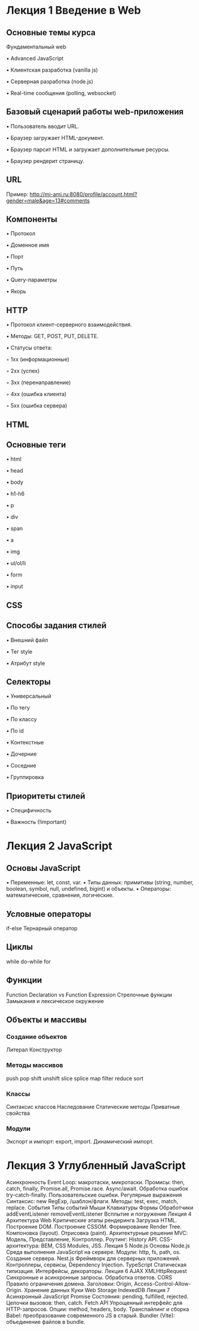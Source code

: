 # Лекция 1 Введение в Web
## Основные темы курса
Фундаментальный web


• Advanced JavaScript


• Клиентская разработка (vanilla js)


• Серверная разработка (node.js)


• Real-time сообщения (polling, websocket)
## Базовый сценарий работы web-приложения
• Пользователь вводит URL.


• Браузер загружает HTML-документ.


• Браузер парсит HTML и загружает дополнительные ресурсы.


• Браузер рендерит страницу.
## URL
Пример: http://mi-ami.ru:8080/profile/account.html?gender=male&age=13#comments

## Компоненты


• Протокол


• Доменное имя


• Порт


• Путь


• Query-параметры


• Якорь
## HTTP
• Протокол клиент-серверного взаимодействия.


• Методы: GET, POST, PUT, DELETE.


• Статусы ответа:


  ◦ 1xx (информационные)

  
  ◦ 2xx (успех)

  
  ◦ 3xx (перенаправление)

  
  ◦ 4xx (ошибка клиента)

  
  ◦ 5xx (ошибка сервера)
## HTML
## Основные теги
• html


• head


• body


• h1-h6


• p


• div


• span


• a


• img


• ul/ol/li


• form


• input
## CSS
## Способы задания стилей
• Внешний файл


• Тег style


• Атрибут style
## Селекторы
• Универсальный


• По тегу


• По классу


• По id


• Контекстные


• Дочерние


• Соседние


• Группировка
## Приоритеты стилей
• Специфичность


• Важность (!important)
# Лекция 2 JavaScript
## Основы JavaScript
• Переменные: let, const, var.
• Типы данных: примитивы (string, number, boolean, symbol, null, undefined, bigint) и объекты.
• Операторы: математические, сравнения, логические.
## Условные операторы
if-else
Тернарный оператор
## Циклы
while
do-while
for
## Функции
Function Declaration vs Function Expression
Стрелочные функции
Замыкания и лексическое окружение
## Объекты и массивы
### Создание объектов
Литерал
Конструктор
### Методы массивов
push
pop
shift
unshift
slice
splice
map
filter
reduce
sort
### Классы
Синтаксис классов
Наследование
Статические методы
Приватные свойства
### Модули
Экспорт и импорт: export, import.
Динамический импорт.
# Лекция 3 Углубленный JavaScript
Асинхронность
Event Loop: макротаски, микротаски.
Промисы: then, catch, finally, Promise.all, Promise.race.
Async/await.
Обработка ошибок
try-catch-finally.
Пользовательские ошибки.
Регулярные выражения
Синтаксис: new RegExp, /шаблон/флаги.
Методы: test, exec, match, replace.
События
Типы событий
Мыши
Клавиатуры
Формы
Обработчики
addEventListener
removeEventListener
Всплытие и погружение
Лекция 4 Архитектура Web
Критические этапы рендеринга
Загрузка HTML.
Построение DOM.
Построение CSSOM.
Формирование Render Tree.
Компоновка (layout).
Отрисовка (paint).
Архитектурные решения
MVC: Модель, Представление, Контроллер.
Роутинг: History API.
CSS-архитектура: BEM, CSS Modules, JSS.
Лекция 5 Node.js
Основы Node.js
Среда выполнения JavaScript на сервере.
Модули: http, fs, path, os.
Создание сервера.
Nest.js
Фреймворк для серверных приложений.
Контроллеры, сервисы, Dependency Injection.
TypeScript
Статическая типизация.
Интерфейсы, декораторы.
Лекция 6 AJAX
XMLHttpRequest
Синхронные и асинхронные запросы.
Обработка ответов.
CORS
Правило ограничения домена.
Заголовки: Origin, Access-Control-Allow-Origin.
Хранение данных
Куки
Web Storage
IndexedDB
Лекция 7 Асинхронный JavaScript
Promise
Состояния: pending, fulfilled, rejected.
Цепочки вызовов: then, catch.
Fetch API
Упрощенный интерфейс для HTTP-запросов.
Опции: method, headers, body.
Транспайлинг и сборка
Babel: преобразование современного JS в старый.
Bundler (Vite): объединение файлов в bundle.
